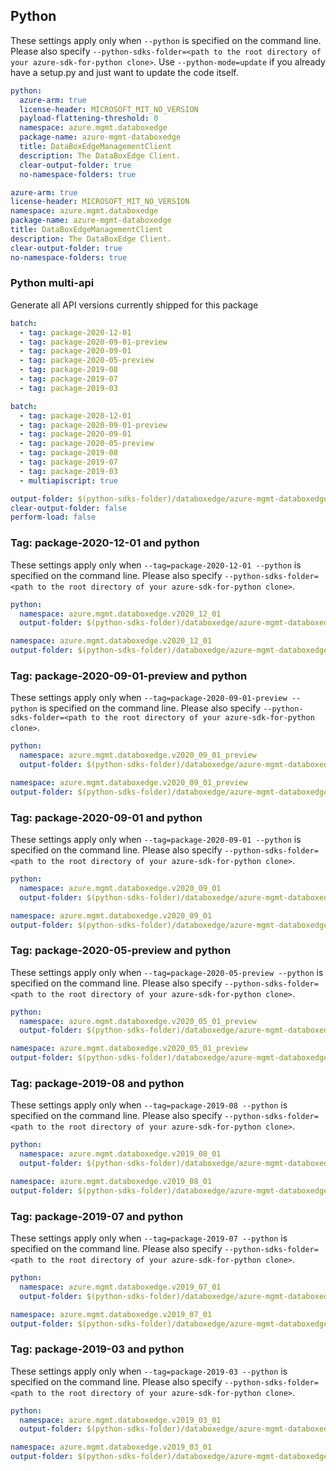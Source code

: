 ## Python

These settings apply only when `--python` is specified on the command line.
Please also specify `--python-sdks-folder=<path to the root directory of your azure-sdk-for-python clone>`.
Use `--python-mode=update` if you already have a setup.py and just want to update the code itself.

``` yaml $(python) && !$(track2)
python:
  azure-arm: true
  license-header: MICROSOFT_MIT_NO_VERSION
  payload-flattening-threshold: 0
  namespace: azure.mgmt.databoxedge
  package-name: azure-mgmt-databoxedge
  title: DataBoxEdgeManagementClient
  description: The DataBoxEdge Client.
  clear-output-folder: true
  no-namespace-folders: true
```
``` yaml $(python) && $(track2)
azure-arm: true
license-header: MICROSOFT_MIT_NO_VERSION
namespace: azure.mgmt.databoxedge
package-name: azure-mgmt-databoxedge
title: DataBoxEdgeManagementClient
description: The DataBoxEdge Client.
clear-output-folder: true
no-namespace-folders: true
```

### Python multi-api

Generate all API versions currently shipped for this package

```yaml $(python) && $(multiapi) && !$(track2)
batch:
  - tag: package-2020-12-01
  - tag: package-2020-09-01-preview
  - tag: package-2020-09-01
  - tag: package-2020-05-preview
  - tag: package-2019-08
  - tag: package-2019-07
  - tag: package-2019-03
```
```yaml $(python) && $(multiapi) && $(track2)
batch:
  - tag: package-2020-12-01
  - tag: package-2020-09-01-preview
  - tag: package-2020-09-01
  - tag: package-2020-05-preview
  - tag: package-2019-08
  - tag: package-2019-07
  - tag: package-2019-03
  - multiapiscript: true
```

``` yaml $(multiapiscript)
output-folder: $(python-sdks-folder)/databoxedge/azure-mgmt-databoxedge/azure/mgmt/databoxedge/
clear-output-folder: false
perform-load: false
```

### Tag: package-2020-12-01 and python

These settings apply only when `--tag=package-2020-12-01 --python` is specified on the command line.
Please also specify `--python-sdks-folder=<path to the root directory of your azure-sdk-for-python clone>`.

``` yaml $(tag) == 'package-2020-12-01' && $(python) & !$(track2)
python:
  namespace: azure.mgmt.databoxedge.v2020_12_01
  output-folder: $(python-sdks-folder)/databoxedge/azure-mgmt-databoxedge/azure/mgmt/databoxedge/v2020_12_01
```
``` yaml $(tag) == 'package-2020-12-01' && $(python) && $(track2)
namespace: azure.mgmt.databoxedge.v2020_12_01
output-folder: $(python-sdks-folder)/databoxedge/azure-mgmt-databoxedge/azure/mgmt/datab
```

### Tag: package-2020-09-01-preview and python

These settings apply only when `--tag=package-2020-09-01-preview --python` is specified on the command line.
Please also specify `--python-sdks-folder=<path to the root directory of your azure-sdk-for-python clone>`.

``` yaml $(tag) == 'package-2020-09-01' && $(python) & !$(track2)
python:
  namespace: azure.mgmt.databoxedge.v2020_09_01_preview
  output-folder: $(python-sdks-folder)/databoxedge/azure-mgmt-databoxedge/azure/mgmt/databoxedge/v2020_09_01_preview
```
``` yaml $(tag) == 'package-2020-09-01-preview' && $(python) && $(track2)
namespace: azure.mgmt.databoxedge.v2020_09_01_preview
output-folder: $(python-sdks-folder)/databoxedge/azure-mgmt-databoxedge/azure/mgmt/databoxedge/v2020_09_01_preview
```

### Tag: package-2020-09-01 and python

These settings apply only when `--tag=package-2020-09-01 --python` is specified on the command line.
Please also specify `--python-sdks-folder=<path to the root directory of your azure-sdk-for-python clone>`.

``` yaml $(tag) == 'package-2020-09-01' && $(python) & !$(track2)
python:
  namespace: azure.mgmt.databoxedge.v2020_09_01
  output-folder: $(python-sdks-folder)/databoxedge/azure-mgmt-databoxedge/azure/mgmt/databoxedge/v2020_09_01
```
``` yaml $(tag) == 'package-2020-09-01' && $(python) && $(track2)
namespace: azure.mgmt.databoxedge.v2020_09_01
output-folder: $(python-sdks-folder)/databoxedge/azure-mgmt-databoxedge/azure/mgmt/databoxedge/v2020_09_01
```

### Tag: package-2020-05-preview and python

These settings apply only when `--tag=package-2020-05-preview --python` is specified on the command line.
Please also specify `--python-sdks-folder=<path to the root directory of your azure-sdk-for-python clone>`.

``` yaml $(tag) == 'package-2020-05-preview' && $(python) & !$(track2)
python:
  namespace: azure.mgmt.databoxedge.v2020_05_01_preview
  output-folder: $(python-sdks-folder)/databoxedge/azure-mgmt-databoxedge/azure/mgmt/databoxedge/v2020_05_01_preview
```
``` yaml $(tag) == 'package-2020-05-preview' && $(python) && $(track2)
namespace: azure.mgmt.databoxedge.v2020_05_01_preview
output-folder: $(python-sdks-folder)/databoxedge/azure-mgmt-databoxedge/azure/mgmt/databoxedge/v2020_05_01_preview
```

### Tag: package-2019-08 and python

These settings apply only when `--tag=package-2019-08 --python` is specified on the command line.
Please also specify `--python-sdks-folder=<path to the root directory of your azure-sdk-for-python clone>`.

``` yaml $(tag) == 'package-2019-08' && $(python) && !$(track2)
python:
  namespace: azure.mgmt.databoxedge.v2019_08_01
  output-folder: $(python-sdks-folder)/databoxedge/azure-mgmt-databoxedge/azure/mgmt/databoxedge/v2019_08_01
```
``` yaml $(tag) == 'package-2019-08' && $(python) && $(track2)
namespace: azure.mgmt.databoxedge.v2019_08_01
output-folder: $(python-sdks-folder)/databoxedge/azure-mgmt-databoxedge/azure/mgmt/databoxedge/v2019_08_01
```

### Tag: package-2019-07 and python

These settings apply only when `--tag=package-2019-07 --python` is specified on the command line.
Please also specify `--python-sdks-folder=<path to the root directory of your azure-sdk-for-python clone>`.

``` yaml $(tag) == 'package-2019-07' && $(python) && !$(track2)
python:
  namespace: azure.mgmt.databoxedge.v2019_07_01
  output-folder: $(python-sdks-folder)/databoxedge/azure-mgmt-databoxedge/azure/mgmt/databoxedge/v2019_07_01
```
``` yaml $(tag) == 'package-2019-07' && $(python) && $(track2)
namespace: azure.mgmt.databoxedge.v2019_07_01
output-folder: $(python-sdks-folder)/databoxedge/azure-mgmt-databoxedge/azure/mgmt/databoxedge/v2019_07_01
```

### Tag: package-2019-03 and python

These settings apply only when `--tag=package-2019-03 --python` is specified on the command line.
Please also specify `--python-sdks-folder=<path to the root directory of your azure-sdk-for-python clone>`.

``` yaml $(tag) == 'package-2019-03' && $(python) && !$(track2)
python:
  namespace: azure.mgmt.databoxedge.v2019_03_01
  output-folder: $(python-sdks-folder)/databoxedge/azure-mgmt-databoxedge/azure/mgmt/databoxedge/v2019_03_01
```
``` yaml $(tag) == 'package-2019-03' && $(python) && $(track2)
namespace: azure.mgmt.databoxedge.v2019_03_01
output-folder: $(python-sdks-folder)/databoxedge/azure-mgmt-databoxedge/azure/mgmt/databoxedge/v2019_03_01
```
